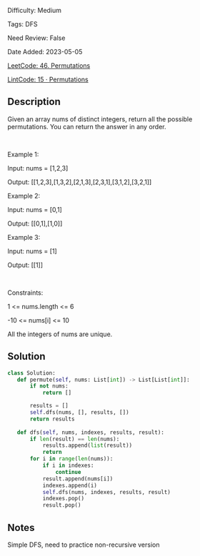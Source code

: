 Difficulty: Medium

Tags: DFS

Need Review: False

Date Added: 2023-05-05

[LeetCode: 46. Permutations](https://leetcode.com/problems/permutations/)

[LintCode: 15 · Permutations](https://lintcode.com/problem/15 )

## Description 

Given an array nums of distinct integers, return all the possible permutations. You can return the answer in any order.

 

Example 1:

Input: nums = [1,2,3]

Output: [[1,2,3],[1,3,2],[2,1,3],[2,3,1],[3,1,2],[3,2,1]]

Example 2:

Input: nums = [0,1]

Output: [[0,1],[1,0]]

Example 3:

Input: nums = [1]

Output: [[1]]



 

Constraints:



1 <= nums.length <= 6

-10 <= nums[i] <= 10

All the integers of nums are unique.



## Solution 
 ```python 
class Solution:
    def permute(self, nums: List[int]) -> List[List[int]]:
        if not nums:
            return []

        results = []
        self.dfs(nums, [], results, [])
        return results
    
    def dfs(self, nums, indexes, results, result):
        if len(result) == len(nums):
            results.append(list(result))
            return
        for i in range(len(nums)):
            if i in indexes:
                continue
            result.append(nums[i])
            indexes.append(i)
            self.dfs(nums, indexes, results, result)
            indexes.pop()
            result.pop()
 ``` 
## Notes
Simple DFS, need to practice non-recursive version